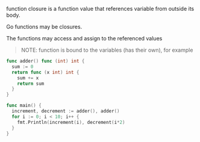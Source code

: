 function closure is a function value that references variable from outside its body.

Go functions may be closures.  

The functions may access and assign to the referenced values
> NOTE: function is bound to the variables (has their own), for example


```go
func adder() func (int) int {
  sum := 0
  return func (x int) int {
    sum += x
    return sum
  }
}

func main() {
  increment, decrement := adder(), adder()
  for i := 0; i < 10; i++ {
    fmt.Println(increment(i), decrement(i*2)
  }
}
```
